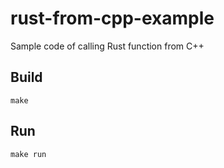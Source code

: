 # rust-from-cpp-example
Sample code of calling Rust function from C++

## Build
```
make
```

## Run
```
make run
```
